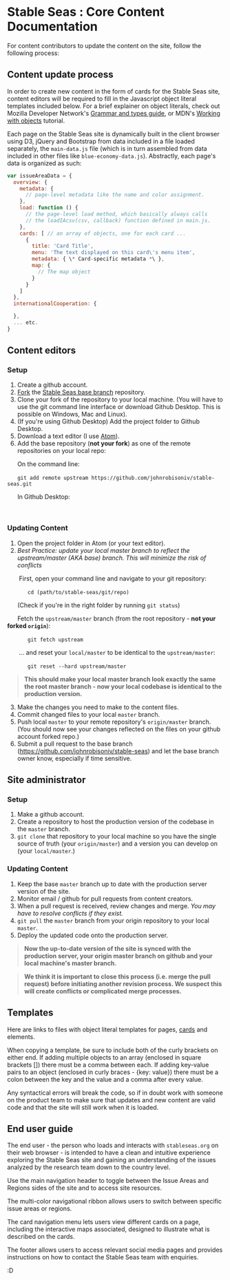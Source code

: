 # Stable Seas : Core Content Documentation

For content contributors to update the content on the site, follow the following process:

## Content update process

In order to create new content in the form of cards for the Stable Seas site, content editors will be required to fill in the Javascript object literal templates included below. For a brief explainer on object literals, check out Mozilla Developer Network's [Grammar and types guide](https://developer.mozilla.org/en-US/docs/Web/JavaScript/Guide/Grammar_and_types#Object_literals), or MDN's [Working with objects](https://developer.mozilla.org/en-US/docs/Web/JavaScript/Guide/Working_with_Objects) tutorial.

Each page on the Stable Seas site is dynamically built in the client browser using D3, jQuery and Bootstrap from data included in a file loaded separately, the `main-data.js` file (which is in turn assembled from data included in other files like `blue-economy-data.js`). Abstractly, each page's data is organized as such:

```javascript
var issueAreaData = {
  overview: {
    metadata: {
      // page-level metadata like the name and color assignment.
    },
    load: function () {
      // the page-level load method, which basically always calls
      // the loadIAcsv(csv, callback) function defined in main.js.
    },
    cards: [ // an array of objects, one for each card ...
      {
        title: 'Card Title',
        menu: 'The text displayed on this card\'s menu item',
        metadata: { \* Card-specific metadata *\ },
        map: {
          // The map object
        }
      }
    ]
  },
  internationalCooperation: {

  },
  ... etc.
}
```

## Content editors

### Setup

1. Create a github account.
2. [Fork](https://help.github.com/articles/fork-a-repo/) the [Stable Seas base branch](https://github.com/johnrobisoniv/stable-seas) repository.
3. Clone your fork of the repository to your local machine. (You will have to use the git command line interface or download Github Desktop. This is possible on Windows, Mac and Linux).
4. (If you're using Github Desktop) Add the project folder to Github Desktop.
5. Download a text editor (I use [Atom](https://atom.io/)).
6. Add the base repository (**not your fork**) as one of the remote repositories on your local repo:<br />

&nbsp;&nbsp;&nbsp;&nbsp;&nbsp;&nbsp;On the command line:

&nbsp;&nbsp;&nbsp;&nbsp;&nbsp;&nbsp;`git add remote upstream https://github.com/johnrobisoniv/stable-seas.git`

&nbsp;&nbsp;&nbsp;&nbsp;&nbsp;&nbsp;In Github Desktop:

&nbsp;&nbsp;&nbsp;&nbsp;&nbsp;&nbsp;

### Updating Content

1. Open the project folder in Atom (or your text editor).
2. *Best Practice: update your local master branch to reflect the upstream/master (AKA base) branch. This will minimize the risk of conflicts*

&nbsp;&nbsp;&nbsp;&nbsp;&nbsp;&nbsp; First, open your command line and navigate to your git repository:

&nbsp;&nbsp;&nbsp;&nbsp;&nbsp;&nbsp;&nbsp;&nbsp;&nbsp;&nbsp;&nbsp;&nbsp;`cd (path/to/stable-seas/git/repo)`

&nbsp;&nbsp;&nbsp;&nbsp;&nbsp;&nbsp;(Check if you're in the right folder by running `git status`)

&nbsp;&nbsp;&nbsp;&nbsp;&nbsp;&nbsp;Fetch the `upstream/master` branch (from the root repository - **not your forked `origin`**):

&nbsp;&nbsp;&nbsp;&nbsp;&nbsp;&nbsp;&nbsp;&nbsp;&nbsp;&nbsp;&nbsp;&nbsp;`git fetch upstream`

&nbsp;&nbsp;&nbsp;&nbsp;&nbsp;&nbsp; ... and reset your `local/master` to be identical to the `upstream/master`:

&nbsp;&nbsp;&nbsp;&nbsp;&nbsp;&nbsp;&nbsp;&nbsp;&nbsp;&nbsp;&nbsp;&nbsp;`git reset --hard upstream/master`

> **This should make your local master branch look exactly the same the root master branch - now your local codebase is identical to the production version.**

3. Make the changes you need to make to the content files.
4. Commit changed files to your local `master` branch.
5. Push local `master` to your remote repository's `origin/master` branch. (You should now see your changes reflected on the files on your github account forked repo.)
6. Submit a pull request to the base branch (https://github.com/johnrobisoniv/stable-seas) and let the base branch owner know, especially if time sensitive.

## Site administrator

### Setup
1. Make a github account.
2. Create a repository to host the production version of the codebase in the `master` branch.
3. `git clone` that repository to your local machine so you have the single source of truth (your `origin/master`) and a version you can develop on (your `local/master`.)

### Updating Content
1. Keep the base `master` branch up to date with the production server version of the site.
2. Monitor email / github for pull requests from content creators.
3. When a pull request is received, review changes and merge. *You may have to resolve conflicts if they exist.*
4. `git pull` the `master` branch from your origin repository to your local `master`.
5. Deploy the updated code onto the production server.

> **Now the up-to-date version of the site is synced with the production server, your origin master branch on github and your local machine's master branch.**

> **We think it is important to close this process (i.e. merge the pull request) before initiating another revision process. We suspect this will create conflicts or complicated merge processes.**

## Templates

Here are links to files with object literal templates for pages, [cards](./card-template.js) and elements.

When copying a template, be sure to include both of the curly brackets on either end. If adding multiple objects to an array (enclosed in square brackets []) there must be a comma between each. If adding key-value pairs to an object (enclosed in curly braces - {key: value}) there must be a colon between the key and the value and a comma after every value.

Any syntactical errors will break the code, so if in doubt work with someone on the product team to make sure that updates and new content are valid code and that the site will still work when it is loaded.

## End user guide

The end user - the person who loads and interacts with `stableseas.org` on their web browser - is intended to have a clean and intuitive experience exploring the Stable Seas site and gaining an understanding of the issues analyzed by the research team down to the country level.

Use the main navigation header to toggle between the Issue Areas and Regions sides of the site and to access site resources.

The multi-color navigational ribbon allows users to switch between specific issue areas or regions.

The card navigation menu lets users view different cards on a page, including the interactive maps associated, designed to illustrate what is described on the cards.

The footer allows users to access relevant social media pages and provides instructions on how to contact the Stable Seas team with enquiries.

:D
